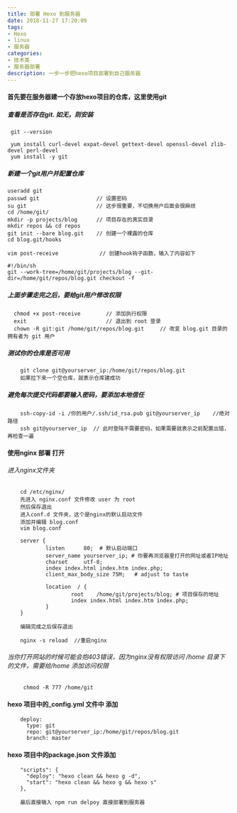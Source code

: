 ```yaml
---
title: 部署 Hexo 到服务器
date: 2018-11-27 17:20:09
tags: 
- Hexo 
- linux
- 服务器
categories:
- 技术类
- 服务器部署
description: 一步一步把hexo项目部署到自己服务器
---
```


#### 首先要在服务器建一个存放hexo项目的仓库，这里使用git
##### 查看是否存在git. 如无，则安装
     git --version 
    
     yum install curl-devel expat-devel gettext-devel openssl-devel zlib-devel perl-devel
     yum install -y git
##### 新建一个git用户并配置仓库
    useradd git
    passwd git                  // 设置密码
    su git                      // 这步很重要，不切换用户后面会很麻烦
    cd /home/git/
    mkdir -p projects/blog      // 项目存在的真实目录
    mkdir repos && cd repos
    git init --bare blog.git    // 创建一个裸露的仓库
    cd blog.git/hooks
    
    vim post-receive             // 创建hook钩子函数，输入了内容如下
 
    #!/bin/sh
    git --work-tree=/home/git/projects/blog --git-dir=/home/git/repos/blog.git checkout -f

##### 上面步骤走完之后，要给git用户修改权限
      chmod +x post-receive        // 添加执行权限
      exit                         // 退出到 root 登录
      chown -R git:git /home/git/repos/blog.git     // 改变 blog.git 目录的拥有者为 git 用户
      
##### 测试你的仓库是否可用
        git clone git@yourserver_ip:/home/git/repos/blog.git
        如果拉下来一个空仓库，就表示仓库建成功

##### 避免每次提交代码都要输入密码，要添加本地信任
        ssh-copy-id -i /你的用户/.ssh/id_rsa.pub git@yourserver_ip    //绝对路径
        ssh git@yourserver_ip  // 此时登陆不需要密码，如果需要就表示之前配置出错，再检查一遍
    
#### 使用nginx 部署 打开
###### 进入nginx文件夹 
        cd /etc/nginx/
        先进入 nginx.conf 文件修改 user 为 root
        然后保存退出
        进入conf.d 文件夹，这个是nginx的默认启动文件
        添加并编辑 blog.conf
        vim blog.conf
>     
  
        server {
                listen      80;  # 默认启动端口
                server_name yourserver_ip; # 你要再浏览器里打开的网址或者IP地址
                charset     utf-8; 
                index index.html index.htm index.php;
                client_max_body_size 75M;   # adjust to taste
        
                location  / {
                        root    /home/git/projects/blog; # 项目保存的地址
                        index index.html index.htm index.php;
                }
        }
>      

        编辑完成之后保存退出
        
        nginx -s reload  //重启nginx
###### 当你打开网站的时候可能会抱403错误，因为nginx没有权限访问 /home 目录下的文件，需要给/home 添加访问权限
         chmod -R 777 /home/git 
    
        
#### hexo 项目中的_config.yml 文件中 添加
        deploy:
          type: git
          repo: git@yourserver_ip:/home/git/repos/blog.git
          branch: master

#### hexo 项目中的package.json 文件添加
        "scripts": {
          "deploy": "hexo clean && hexo g -d",
          "start": "hexo clean && hexo g && hexo s"
        },
        
        最后直接输入 npm run delpoy 直接部署到服务器